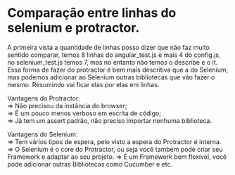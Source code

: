 # Comparação entre linhas do selenium e protractor.

A primeira vista a quantidade de linhas posso dizer que não faz muito sentido comparar, temos 8 linhas do angular_test.js e mais 4 do config.js, no selenium_test.js temos 7, mas no entanto não temos o describe e o it. Essa forma de fazer do protractor é bem mais descritiva que a do Selenium, mas podemos adicionar ao Selenium outras bibliotecas que vão fazer o mesmo. Resumindo vai ficar elas por elas em linhas.

Vantagens do Protractor:<br>
=> Não precisou da instância do browser;<br>
=> É um pouco menos verboso em escrita de código;<br>
=> Já tem um assert padrão, não preciso importar nenhuma biblioteca.

Vantagens do Selenium:<br>
=> Tem vários tipos de espera, pelo visto a espera do Protractor é interna.<br>
=> O Selenium é o core do Protractor, ou seja você também pode criar seu Framework e adaptar ao seu projeto.
=> É um Framework bem flexível, você pode adicionar outras Bibliotecas como Cucumber e etc.
